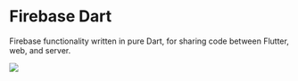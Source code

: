 # Firebase Dart

Firebase functionality written in pure Dart, for sharing code between Flutter, web, and server.

<img src="https://firebasestorage.googleapis.com/v0/b/fire-dart-test.appspot.com/o/one.jpg?alt=media&token=1c0e8c5e-72ac-4ecb-b21c-79fff241b07b">
